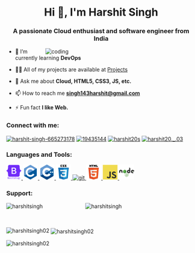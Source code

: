 
<h1 align="center">Hi 👋, I'm Harshit Singh</h1>
<h3 align="center">A passionate Cloud enthusiast and software engineer from India</h3>

<!-- <p align="left"> <img src="https://komarev.com/ghpvc/?username=harshitsingh02&label=Profile%20views&color=0e75b6&style=flat" alt="harshitsingh02" /> </p> -->

<!-- <p align="left"> <a href="https://github.com/ryo-ma/github-profile-trophy"><img src="https://github-profile-trophy.vercel.app/?username=harshitsingh02" alt="harshitsingh02" /></a> </p> -->

<img align="right" width=400 alt="coding" src="git-pic.gif"/>

- 🌱 I’m currently learning **DevOps**

- 👨‍💻 All of my projects are available at [Projects](https://github.com/harshitsingh02?tab=repositories)

- 💬 Ask me about **Cloud, HTML5, CSS3, JS, etc.**

- 📫 How to reach me **singh143harshit@gmail.com**

- ⚡ Fun fact **I like Web.**

<h3 align="left">Connect with me:</h3>
<p align="left">
<a href="https://linkedin.com/in/harshit-singh-665273178" target="blank"><img align="center" src="https://raw.githubusercontent.com/rahuldkjain/github-profile-readme-generator/master/src/images/icons/Social/linked-in-alt.svg" alt="harshit-singh-665273178" height="30" width="40" /></a>
<a href="https://stackoverflow.com/users/19435144" target="blank"><img align="center" src="https://raw.githubusercontent.com/rahuldkjain/github-profile-readme-generator/master/src/images/icons/Social/stack-overflow.svg" alt="19435144" height="30" width="40" /></a>
<a href="https://fb.com/harshit20s" target="blank"><img align="center" src="https://raw.githubusercontent.com/rahuldkjain/github-profile-readme-generator/master/src/images/icons/Social/facebook.svg" alt="harshit20s" height="30" width="40" /></a>
<a href="https://instagram.com/harshit20._.03" target="blank"><img align="center" src="https://raw.githubusercontent.com/rahuldkjain/github-profile-readme-generator/master/src/images/icons/Social/instagram.svg" alt="harshit20._.03" height="30" width="40" /></a>
</p>
<h3 align="left">Languages and Tools:</h3>
<p align="left"> <a href="https://getbootstrap.com" target="_blank" rel="noreferrer"> <img src="https://raw.githubusercontent.com/devicons/devicon/master/icons/bootstrap/bootstrap-plain-wordmark.svg" alt="bootstrap" width="40" height="40"/> </a> <a href="https://www.cprogramming.com/" target="_blank" rel="noreferrer"> <img src="https://raw.githubusercontent.com/devicons/devicon/master/icons/c/c-original.svg" alt="c" width="40" height="40"/> </a> <a href="https://www.w3schools.com/cpp/" target="_blank" rel="noreferrer"> <img src="https://raw.githubusercontent.com/devicons/devicon/master/icons/cplusplus/cplusplus-original.svg" alt="cplusplus" width="40" height="40"/> </a> <a href="https://www.w3schools.com/css/" target="_blank" rel="noreferrer"> <img src="https://raw.githubusercontent.com/devicons/devicon/master/icons/css3/css3-original-wordmark.svg" alt="css3" width="40" height="40"/> </a> <a href="https://git-scm.com/" target="_blank" rel="noreferrer"> <img src="https://www.vectorlogo.zone/logos/git-scm/git-scm-icon.svg" alt="git" width="40" height="40"/> </a> <a href="https://www.w3.org/html/" target="_blank" rel="noreferrer"> <img src="https://raw.githubusercontent.com/devicons/devicon/master/icons/html5/html5-original-wordmark.svg" alt="html5" width="40" height="40"/> </a> <a href="https://developer.mozilla.org/en-US/docs/Web/JavaScript" target="_blank" rel="noreferrer"> <img src="https://raw.githubusercontent.com/devicons/devicon/master/icons/javascript/javascript-original.svg" alt="javascript" width="40" height="40"/> </a> <a href="https://nodejs.org" target="_blank" rel="noreferrer"> <img src="https://raw.githubusercontent.com/devicons/devicon/master/icons/nodejs/nodejs-original-wordmark.svg" alt="nodejs" width="40" height="40"/> </a> </p>
<h3 align="left">Support:</h3> 
<p><a href="https://www.buymeacoffee.com/harshitsingh"> <img align="left" src="https://cdn.buymeacoffee.com/buttons/v2/default-yellow.png" height="50" width="210" alt="harshitsingh" /></a><a href="https://ko-fi.com/harshitsingh"> <img align="left" src="https://cdn.ko-fi.com/cdn/kofi3.png?v=3" height="50" width="210" alt="harshitsingh" /></a></p><br><br><br>

<p><img align="left" src="https://github-readme-stats.vercel.app/api/top-langs?username=harshitsingh02&show_icons=true&locale=en&layout=compact" alt="harshitsingh02" /></p>
<p>&nbsp;<img align="center" src="https://github-readme-stats.vercel.app/api?username=harshitsingh02&show_icons=true&locale=en" alt="harshitsingh02" /></p>
<p><img align="center" src="https://github-readme-streak-stats.herokuapp.com/?user=harshitsingh02&theme=dark" alt="harshitsingh02" /></p>
<br></br>
